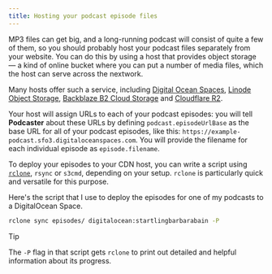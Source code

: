 ```yaml
---
title: Hosting your podcast episode files
---
```


MP3 files can get big, and a long-running podcast will consist of quite a few of them, so you should probably host your podcast files separately from your website. You can do this by using a host that provides object storage — a kind of online bucket where you can put a number of media files, which the host can serve across the nextwork.

Many hosts offer such a service, including [Digital Ocean Spaces][], [Linode Object Storage][], [Backblaze B2 Cloud Storage][] and [Cloudflare R2][].

[Digital Ocean Spaces]: https://www.digitalocean.com/products/spaces
[Linode Object Storage]: https://www.linode.com/products/object-storage/
[Backblaze B2 Cloud Storage]: https://www.backblaze.com/cloud-storage
[Cloudflare R2]: https://developers.cloudflare.com/r2/

Your host will assign URLs to each of your podcast episodes: you will tell  **Podcaster** about these URLs by defining `podcast.episodeUrlBase` as the base URL for all of your podcast episodes, like this: `https://example-podcast.sfo3.digitaloceanspaces.com`. You will provide the filename for each individual episode as `episode.filename`.

To deploy your episodes to your CDN host, you can write a script using [`rclone`][rclone], `rsync` or `s3cmd`, depending on your setup. `rclone` is particularly quick and versatile for this purpose.

[rclone]: https://rclone.org

Here's the script that I use to deploy the episodes for one of my podcasts to a DigitalOcean Space.

```sh
rclone sync episodes/ digitalocean:startlingbarbarabain -P
```

> [!TIP]
> The `-P` flag in that script gets `rclone` to print out detailed and helpful
> information about its progress.
